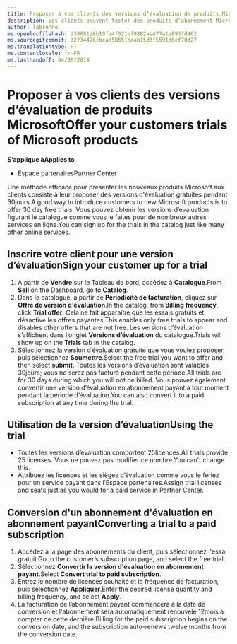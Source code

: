 ```yaml
---
title: Proposer à vos clients des versions d’évaluation de produits Microsoft | Espaces partenaires
description: Vos clients peuvent tester des produits d’abonnement Microsoft pendant 30jours.
author: labrenne
ms.openlocfilehash: 238681a6b19fa4f021ef9882aa477a1a8937d462
ms.sourcegitcommit: 32f34476cbcae58651baab15d3f5591d6ef70d27
ms.translationtype: HT
ms.contentlocale: fr-FR
ms.lasthandoff: 04/08/2018
---
```

# <a name="offer-your-customers-trials-of-microsoft-products"></a><span data-ttu-id="dac8f-103">Proposer à vos clients des versions d’évaluation de produits Microsoft</span><span class="sxs-lookup"><span data-stu-id="dac8f-103">Offer your customers trials of Microsoft products</span></span>

**<span data-ttu-id="dac8f-104">S’applique à</span><span class="sxs-lookup"><span data-stu-id="dac8f-104">Applies to</span></span>**

-  <span data-ttu-id="dac8f-105">Espace partenaires</span><span class="sxs-lookup"><span data-stu-id="dac8f-105">Partner Center</span></span>

<span data-ttu-id="dac8f-106">Une méthode efficace pour présenter les nouveaux produits Microsoft aux clients consiste à leur proposer des versions d'évaluation gratuites pendant 30jours.</span><span class="sxs-lookup"><span data-stu-id="dac8f-106">A good way to introduce customers to new Microsoft products is to offer 30 day free trials.</span></span> <span data-ttu-id="dac8f-107">Vous pouvez obtenir les versions d’évaluation figurant le catalogue comme vous le faites pour de nombreux autres services en ligne.</span><span class="sxs-lookup"><span data-stu-id="dac8f-107">You can sign up for the trials in the catalog just like many other online services.</span></span>  

## <a name="sign-your-customer-up-for-a-trial"></a><span data-ttu-id="dac8f-108">Inscrire votre client pour une version d’évaluation</span><span class="sxs-lookup"><span data-stu-id="dac8f-108">Sign your customer up for a trial</span></span>

1.  <span data-ttu-id="dac8f-109">À partir de **Vendre** sur le Tableau de bord, accédez à **Catalogue**.</span><span class="sxs-lookup"><span data-stu-id="dac8f-109">From **Sell** on the Dashboard, go to **Catalog**.</span></span> 
2.  <span data-ttu-id="dac8f-110">Dans le catalogue, à partir de **Périodicité de facturation**, cliquez sur **Offre de version d'évaluation**.</span><span class="sxs-lookup"><span data-stu-id="dac8f-110">In the catalog, from **Billing frequency**, click **Trial offer**.</span></span> <span data-ttu-id="dac8f-111">Cela ne fait apparaître que les essais gratuits et désactive les offres payantes.</span><span class="sxs-lookup"><span data-stu-id="dac8f-111">This enables only free trials to appear and disables other offers that are not free.</span></span> <span data-ttu-id="dac8f-112">Les versions d’évaluation s’affichent dans l’onglet **Versions d’évaluation** du catalogue.</span><span class="sxs-lookup"><span data-stu-id="dac8f-112">Trials will show up on the **Trials** tab in the catalog.</span></span>
3.  <span data-ttu-id="dac8f-113">Sélectionnez la version d’évaluation gratuite que vous voulez proposer, puis sélectionnez **Soumettre**.</span><span class="sxs-lookup"><span data-stu-id="dac8f-113">Select the free trial you want to offer and then select **submit**.</span></span> <span data-ttu-id="dac8f-114">Toutes les versions d’évaluation sont valables 30jours; vous ne serez pas facturé pendant cette période.</span><span class="sxs-lookup"><span data-stu-id="dac8f-114">All trials are for 30 days during which you will not be billed.</span></span> <span data-ttu-id="dac8f-115">Vous pouvez également convertir une version d’évaluation en abonnement payant à tout moment pendant la période d’évaluation.</span><span class="sxs-lookup"><span data-stu-id="dac8f-115">You can also convert it to a paid subscription at any time during the trial.</span></span>

## <a name="using-the-trial"></a><span data-ttu-id="dac8f-116">Utilisation de la version d’évaluation</span><span class="sxs-lookup"><span data-stu-id="dac8f-116">Using the trial</span></span>

- <span data-ttu-id="dac8f-117">Toutes les versions d’évaluation comportent 25licences.</span><span class="sxs-lookup"><span data-stu-id="dac8f-117">All trials provide 25 licenses.</span></span> <span data-ttu-id="dac8f-118">Vous ne pouvez pas modifier ce nombre.</span><span class="sxs-lookup"><span data-stu-id="dac8f-118">You can't change this.</span></span>
- <span data-ttu-id="dac8f-119">Attribuez les licences et les sièges d’évaluation comme vous le feriez pour un service payant dans l’Espace partenaires.</span><span class="sxs-lookup"><span data-stu-id="dac8f-119">Assign trial licenses and seats just as you would for a paid service in Partner Center.</span></span>

## <a name="converting-a-trial-to-a-paid-subscription"></a><span data-ttu-id="dac8f-120">Conversion d'un abonnement d'évaluation en abonnement payant</span><span class="sxs-lookup"><span data-stu-id="dac8f-120">Converting a trial to a paid subscription</span></span>

1.  <span data-ttu-id="dac8f-121">Accédez à la page des abonnements du client, puis sélectionnez l'essai gratuit.</span><span class="sxs-lookup"><span data-stu-id="dac8f-121">Go to the customer’s subscription page, and select the free trial.</span></span>
2.  <span data-ttu-id="dac8f-122">Sélectionnez **Convertir la version d'évaluation en abonnement payant**.</span><span class="sxs-lookup"><span data-stu-id="dac8f-122">Select **Convert trial to paid subscription**.</span></span>
3.  <span data-ttu-id="dac8f-123">Entrez le nombre de licences souhaité et la fréquence de facturation, puis sélectionnez **Appliquer**.</span><span class="sxs-lookup"><span data-stu-id="dac8f-123">Enter the desired license quantity and billing frequency, and select **Apply**.</span></span>
4.  <span data-ttu-id="dac8f-124">La facturation de l’abonnement payant commencera à la date de conversion et l'abonnement sera automatiquement renouvelé 12mois à compter de cette dernière.</span><span class="sxs-lookup"><span data-stu-id="dac8f-124">Billing for the paid subscription begins on the conversion date, and the subscription auto-renews twelve months from the conversion date.</span></span> 

